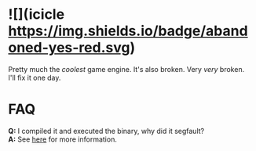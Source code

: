 # ![](icicle https://img.shields.io/badge/abandoned-yes-red.svg)

Pretty much the *coolest* game engine. It's also broken. Very *very* broken.  
I'll fix it one day.

# FAQ

**Q:** I compiled it and executed the binary, why did it segfault?  
**A:** See [here](https://www.opengl.org/) for more information.
